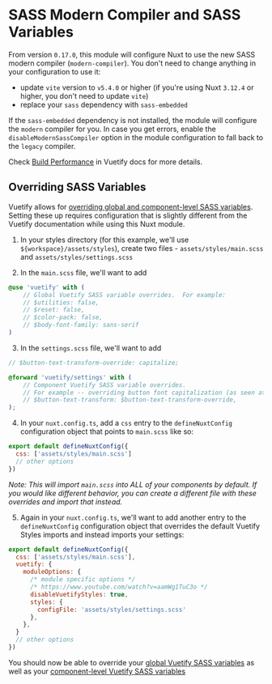 # SASS Modern Compiler and SASS Variables

From version `0.17.0`, this module will configure Nuxt to use the new SASS modern compiler (`modern-compiler`). You don't need to change anything in your configuration to use it:
- update `vite` version to `v5.4.0` or higher (if you're using Nuxt `3.12.4` or higher, you don't need to update `vite`)
- replace your `sass` dependency with `sass-embedded`

If the `sass-embedded` dependency is not installed, the module will configure the `modern` compiler for you. In case you get errors, enable the `disableModernSassCompiler` option in the module configuration to fall back to the `legacy` compiler.

Check [Build Performance](https://vuetifyjs.com/en/features/sass-variables/#build-performance) in Vuetify docs for more details.

## Overriding SASS Variables

Vuetify allows for [overriding global and component-level SASS variables](https://vuetifyjs.com/en/features/sass-variables/).  Setting these up requires configuration that is slightly different from the Vuetify
documentation while using this Nuxt module.

1)  In your styles directory (for this example, we'll use `${workspace}/assets/styles`), create two files - `assets/styles/main.scss` and `assets/styles/settings.scss`

2)  In the `main.scss` file, we'll want to add
```scss
@use 'vuetify' with (
    // Global Vuetify SASS variable overrides.  For example:
    // $utilities: false,
    // $reset: false,
    // $color-pack: false,
    // $body-font-family: sans-serif
)
```

3)  In the `settings.scss` file, we'll want to add
```scss
// $button-text-transform-override: capitalize;

@forward 'vuetify/settings' with (
    // Component Vuetify SASS variable overrides.
    // For example -- overriding button font capitalization (as seen at the bottom of the v-btn guide here https://vuetifyjs.com/en/api/v-btn/):
    // $button-text-transform: $button-text-transform-override,
);
```

4)  In your `nuxt.config.ts`, add a `css` entry to the `defineNuxtConfig` configuration object that points to `main.scss` like so:
```javascript
export default defineNuxtConfig({
  css: ['assets/styles/main.scss']
  // other options
})
```

_Note: This will import `main.scss` into ALL of your components by default. If you would like different behavior, you can create a different file with these overrides and import that instead._

5)  Again in your `nuxt.config.ts`, we'll want to add another entry to the `defineNuxtConfig` configuration object that overrides the default Vuetify Styles imports and instead imports your settings:
```javascript
export default defineNuxtConfig({
  css: ['assets/styles/main.scss'],
  vuetify: {
    moduleOptions: {
      /* module specific options */
      /* https://www.youtube.com/watch?v=aamWg1TuC3o */
      disableVuetifyStyles: true,
      styles: {
        configFile: 'assets/styles/settings.scss'
      },
    },
  }
  // other options
})
```

You should now be able to override your [global Vuetify SASS variables](https://github.com/vuetifyjs/vuetify/blob/master/packages/vuetify/src/styles/settings/_variables.scss) as well as your [component-level Vuetify SASS variables](https://vuetifyjs.com/en/features/sass-variables/#variable-api)

